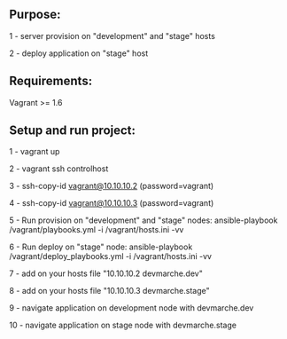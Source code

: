 Purpose:
--------

1 - server provision on "development" and "stage" hosts

2 - deploy application on "stage" host
 

Requirements:
-------------

Vagrant >= 1.6


Setup and run project:
----------------------

1 - vagrant up

2 - vagrant ssh controlhost

3 - ssh-copy-id vagrant@10.10.10.2 (password=vagrant)

4 - ssh-copy-id vagrant@10.10.10.3 (password=vagrant)

5 - Run provision on "development" and "stage" nodes: ansible-playbook /vagrant/playbooks.yml -i /vagrant/hosts.ini -vv

6 - Run deploy on "stage" node: ansible-playbook /vagrant/deploy_playbooks.yml -i /vagrant/hosts.ini -vv

7 - add on your hosts file "10.10.10.2      devmarche.dev"

8 - add on your hosts file "10.10.10.3      devmarche.stage"

9 - navigate application on development node with devmarche.dev

10 - navigate application on stage node with devmarche.stage

